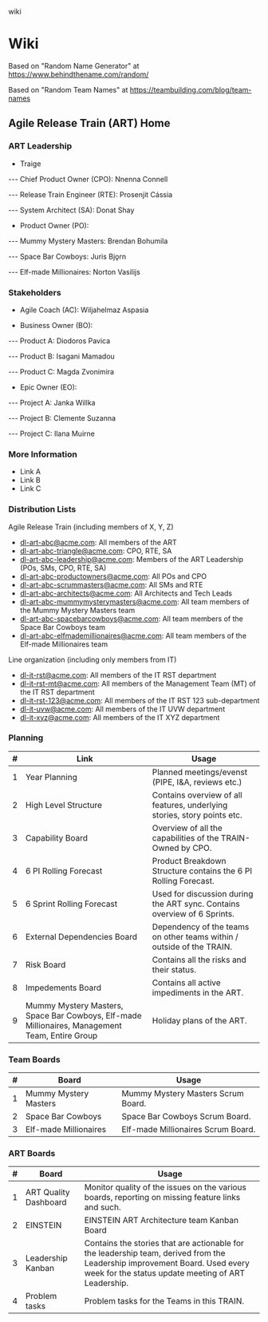 wiki
# Wiki

Based on "Random Name Generator" at https://www.behindthename.com/random/

Based on "Random Team Names" at https://teambuilding.com/blog/team-names

## Agile Release Train (ART) Home

### ART Leadership

- Traige
  
--- Chief Product Owner (CPO): Nnenna Connell

--- Release Train Engineer (RTE):  Prosenjit Cássia

--- System Architect (SA): Donat Shay

- Product Owner (PO):
  
--- Mummy Mystery Masters: Brendan Bohumila

--- Space Bar Cowboys: Juris Bjǫrn

--- Elf-made Millionaires: Norton Vasilijs

### Stakeholders

- Agile Coach (AC): Wiljahelmaz Aspasia

- Business Owner (BO):
  
--- Product A: Diodoros Pavica
  
--- Product B: Isagani Mamadou

--- Product C: Magda Zvonimira

- Epic Owner (EO):
  
--- Project A: Janka Willka
  
--- Project B: Clemente Suzanna

--- Project C: Ilana Muirne

### More Information

- Link A
- Link B
- Link C

### Distribution Lists

Agile Release Train (including members of X, Y, Z)

- dl-art-abc@acme.com: All members of the ART
- dl-art-abc-triangle@acme.com: CPO, RTE, SA
- dl-art-abc-leadership@acme.com: Members of the ART Leadership (POs, SMs, CPO, RTE, SA)
- dl-art-abc-productowners@acme.com: All POs and CPO
- dl-art-abc-scrummasters@acme.com: All SMs and RTE
- dl-art-abc-architects@acme.com: All Architects and Tech Leads
- dl-art-abc-mummymysterymasters@acme.com: All team members of the Mummy Mystery Masters team
- dl-art-abc-spacebarcowboys@acme.com: All team members of the Space Bar Cowboys team
- dl-art-abc-elfmademillionaires@acme.com: All team members of the Elf-made Millionaires team

Line organization (including only members from IT)

- dl-it-rst@acme.com: All members of the IT RST department
- dl-it-rst-mt@acme.com: All members of the Management Team (MT) of the IT RST department
- dl-it-rst-123@acme.com: All members of the IT RST 123 sub-department
- dl-it-uvw@acme.com: All members of the IT UVW department
- dl-it-xyz@acme.com: All members of the IT XYZ department

### Planning

| # | Link | Usage |
| -- | -- | -- |
| 1 | Year Planning | Planned meetings/evenst (PIPE, I&A, reviews etc.) |
| 2 | High Level Structure | Contains overview of all features, underlying stories, story points etc. |
| 3 | Capability Board | Overview of all the capabilities of the TRAIN-Owned by CPO. |
| 4 | 6 PI Rolling Forecast | Product Breakdown Structure contains the 6 PI Rolling Forecast. |
| 5 | 6 Sprint Rolling Forecast | Used for discussion during the ART sync. Contains overview of 6 Sprints. |
| 6 | External Dependencies Board | Dependency of the teams on other teams within / outside of the TRAIN. |
| 7 | Risk Board | Contains all the risks and their status. |
| 8 | Impedements Board | Contains all active impediments in the ART. |
| 9 | Mummy Mystery Masters, Space Bar Cowboys, Elf-made Millionaires, Management Team, Entire Group | Holiday plans of the ART. |

### Team Boards

| # | Board | Usage |
| -- | -- | -- |
| 1 | Mummy Mystery Masters | Mummy Mystery Masters Scrum Board. |
| 2 | Space Bar Cowboys | Space Bar Cowboys Scrum Board. |
| 3 | Elf-made Millionaires | Elf-made Millionaires Scrum Board. |

### ART Boards

| # | Board | Usage |
| -- | -- | -- |
| 1 | ART Quality Dashboard | Monitor quality of the issues on the various boards, reporting on missing feature links and such. |
| 2 | EINSTEIN | EINSTEIN ART Architecture team Kanban Board |
| 3 | Leadership Kanban | Contains the stories that are actionable for the leadership team, derived from the Leadership improvement Board. Used every week for the status update meeting of ART Leadership. |
| 4 | Problem tasks | Problem tasks for the Teams in this TRAIN. |
